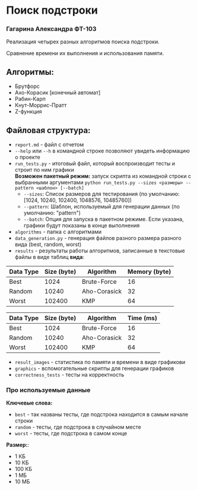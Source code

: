 # Поиск подстроки

### **Гагарина Александра ФТ-103**

Реализация четырех разных алгоритмов поиска подстроки.

Сравнение времени их выполнения и использования памяти.

## Алгоритмы:

* Брутфорс
* Ахо-Корасик [конечный автомат]
* Рабин-Карп
* Кнут-Моррис-Пратт
* Z-функция

## Файловая структура:

* `report.md` - файл с отчетом
* `--help` или `--h` в командной строке позволяют увидеть информацию о проекте
* `run_tests.py` - итоговый файл, который воспроизводит тесты и строит по ним графики  
  **Возможен пакетный режим:**
  запуск скрипта из командной строки с выбранными аргументами
  `python run_tests.py --sizes <размеры> --pattern <шаблон> [--batch]`
    - `--sizes`: Список размеров для тестирования (по умолчанию: [1024, 10240, 102400, 1048576, 10485760])
    - `--pattern`: Шаблон, используемый для генерации данных (по умолчанию: "pattern")
    - `--batch`: Опция для запуска в пакетном режиме. Если указана, графики будут показаны в конце выполнения
* `algorithms` - папка с алгоритмами
* `data_generation.py` - генерация файлов разного размера разного вида (best, random, worst)
* `results` - результаты работы алгоритмов, записанные в текстовые файлы в виде таблиц **вида**:

| Data Type | Size (byte) | Algorithm    | Memory (byte) |
|-----------|-------------|--------------|---------------|
| Best      | 1024        | Brute-Force  | 16            |
| Random    | 10240       | Aho-Corasick | 32            |
| Worst     | 102400      | KMP          | 64            |

| Data Type | Size (byte) | Algorithm    | Time (ms) |
|-----------|-------------|--------------|-----------|
| Best      | 1024        | Brute-Force  | 16        |
| Random    | 10240       | Aho-Corasick | 32        |
| Worst     | 102400      | KMP          | 64        | 

* `result_images` - статистика по памяти и времени в виде графикови
* `graphics` - вспомогательные скрипты для генерации графиков
* `correctness_tests` - тесты на корректность

### Про используемые данные

**Ключевые слова:**

* `best` - так названы тесты, где подстрока находится в самым начале строки
* `random` - тесты, где подстрока в случайном месте
* `worst` - тесты, где подстрока в самом конце

**Размер:**:

* 1 КБ
* 10 КБ
* 100 КБ
* 1 МБ
* 10 МБ

